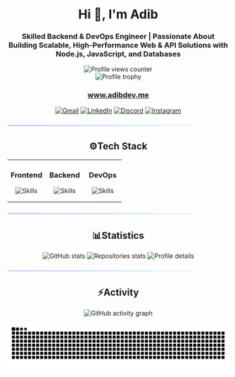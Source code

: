 <!-- markdownlint-disable-file MD033 -->

<h1 align="center">Hi 👋, I'm Adib</h1>
<div align="center">

<h3>Skilled Backend & DevOps Engineer | Passionate About Building Scalable, High-Performance Web & API Solutions with Node.js, JavaScript, and Databases</h3>
<img src="https://komarev.com/ghpvc/?username=Adib23704&label=Profile%20views&color=0e75b6&style=flat" alt="Profile views counter" /><br>
<img src="https://github-profile-trophy.vercel.app/?username=Adib23704&theme=gruvbox&title=MultiLanguage,Commits,Experience,Repositories,Stars,Issues,PullRequest,Followers" alt="Profile trophy" />

<h3><a href="https://adibdev.me" target="_blank">www.adibdev.me</a></h3>

[![Gmail](https://skillicons.dev/icons?i=gmail)](mailto:adib23704@gmail.com)
[![LinkedIn](https://skillicons.dev/icons?i=linkedin)](https://www.linkedin.com/in/adib23704)
[![Discord](https://skillicons.dev/icons?i=discord)](https://discord.com/users/451657007791996929)
[![Instagram](https://skillicons.dev/icons?i=instagram)](https://instagram.com/___azuree___)

<img src="https://raw.githubusercontent.com/Adib23704/Adib23704/f85f9642fb4357035d9201daf31e3e7c94ea28f4/assets/divider.gif" alt="Divider animation"><h2>⚙Tech Stack</h3>
<table><tr><td valign="top" align="center" width="33%">

### Frontend  

![Skills](https://skillicons.dev/icons?i=js,html,css,react,nextjs,tailwind,bootstrap,electron&perline=4)

</td><td valign="top" align="center" width="33%">

### Backend  

![Skills](https://skillicons.dev/icons?i=js,ts,python,nodejs,mysql,expressjs,mongodb,nginx,nextjs,prisma,fastapi,postgresql&perline=4)

</td><td valign="top" align="center" width="33%">

### DevOps  

![Skills](https://skillicons.dev/icons?i=aws,gcp,azure,ubuntu,linux,git,bash,docker&perline=4)

</td></tr></table>

<img src="https://raw.githubusercontent.com/Adib23704/Adib23704/f85f9642fb4357035d9201daf31e3e7c94ea28f4/assets/divider.gif" alt="Divider animation"><h2>📊Statistics</h3>
<img height="180em" src="https://github-readme-stats.vercel.app/api?username=Adib23704&show_icons=true&locale=en&theme=gruvbox&hide_border=true" alt="GitHub stats" />
<img src="http://github-profile-summary-cards.vercel.app/api/cards/repos-per-language?username=Adib23704&theme=gruvbox" height="180em" alt="Repositories stats" />
<img src="http://github-profile-summary-cards.vercel.app/api/cards/profile-details?username=Adib23704&theme=gruvbox" height="180em" alt="Profile details" />

<img src="https://raw.githubusercontent.com/Adib23704/Adib23704/f85f9642fb4357035d9201daf31e3e7c94ea28f4/assets/divider.gif" alt="Divider animation"><h2>⚡Activity</h2>
<img src="https://github-readme-activity-graph.vercel.app/graph?username=Adib23704&theme=gruvbox" alt="GitHub activity graph"/>

<picture>
  <source media="(prefers-color-scheme: dark)" srcset="https://raw.githubusercontent.com/Adib23704/Adib23704/output/github-contribution-grid-snake-dark.svg" />
  <source media="(prefers-color-scheme: light)" srcset="https://raw.githubusercontent.com/Adib23704/Adib23704/output/github-contribution-grid-snake.svg" />
  <img alt="github-snake" src="https://raw.githubusercontent.com/Adib23704/Adib23704/output/github-contribution-grid-snake-dark.svg" />
</picture>
</div>
